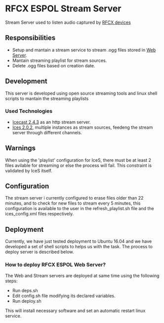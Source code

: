 # RFCX ESPOL Stream Server
Stream Server used to listen audio captured by [RFCX devices](rfcx-devices.md) 

## Responsibilities
- Setup and mantain a stream service to stream .ogg files stored in [Web Server](rfcx-espol-web-server.md).
- Mantain streaming playlist for stream sources.
- Delete .ogg files based on creation date.

## Development
This server is developed using open source streaming tools and linux shell scripts to mantain the streaming playlists

### Used Technologies 
- [Icecast 2.4.3](https://icecast.org) as an http stream server. 
- [Ices 2.0.2](http://icecast.org/ices/), multiple instances as stream sources, feedeng the stream server through different channels.

## Warnings
When using the 'playlist' configuration for IceS, there must be at least 2 files avilable for streaming or else the process will fail. This constraint is validated by IceS itself.

## Configuration
The stream server i currently configured to erase files older than 22 minutes, and to check for new files to stream every 5 minutes, this configuration is available to the user in the refresh_playlist.sh file and the ices_config.xml files respectively.

## Deployment
Currently, we have just tested deployment to Ubuntu 16.04 and we have developed a set of shell scripts to helps us with the task. The process to deploy server is described below.

### How to deploy RFCX ESPOL Web Server?
The Web and Stream servers are deployed at same time using the following steps:

- Run deps.sh
- Edit config.sh file modifying its declared variables.
- Run deploy.sh

This will install necessary software and set an automatic restart linux service.
